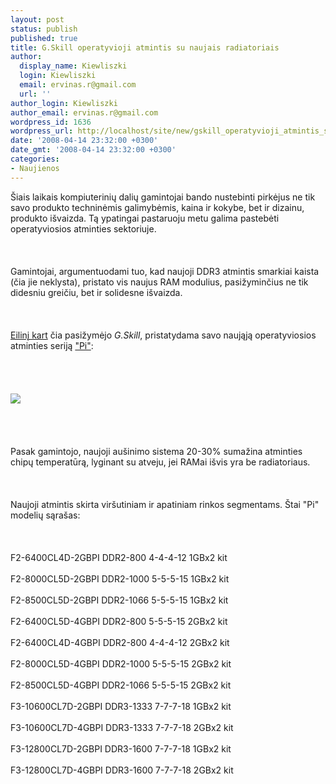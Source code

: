 ```yaml
---
layout: post
status: publish
published: true
title: G.Skill operatyvioji atmintis su naujais radiatoriais
author:
  display_name: Kiewliszki
  login: Kiewliszki
  email: ervinas.r@gmail.com
  url: ''
author_login: Kiewliszki
author_email: ervinas.r@gmail.com
wordpress_id: 1636
wordpress_url: http://localhost/site/new/gskill_operatyvioji_atmintis_su_naujais_radiatoriais/
date: '2008-04-14 23:32:00 +0300'
date_gmt: '2008-04-14 23:32:00 +0300'
categories:
- Naujienos
---
```

<p>Šiais laikais kompiuterinių dalių gamintojai bando nustebinti pirkėjus ne tik savo produkto techninėmis galimybėmis, kaina ir kokybe, bet ir dizainu, produkto išvaizda. Tą ypatingai pastaruoju metu galima pastebėti operatyviosios atminties sektoriuje.<br />
<br><br />
<br>Gamintojai, argumentuodami tuo, kad naujoji DDR3 atmintis smarkiai kaista (čia jie neklysta), pristato vis naujus RAM modulius, pasižyminčius ne tik didesniu greičiu, bet ir solidesne išvaizda.<br />
<br><br />
<br><a class="ns" href="http://www.technews.lt/index.php?id=Kas&amp;Id=1314">Eilinį kart</a> čia pasižymėjo <i>G.Skill</i>, pristatydama savo naująją operatyviosios atminties seriją <a class="ns" href="http://newgskill.web-bi.net/bbs/view.php?id=g_newproduct&amp;no=12">&quot;Pi&quot;</a>:<br />
<br><br />
<br><br><img src="http://www.technews.lt/upl/Failai/gskill_01.jpg"><br><br />
<br><br />
<br>Pasak gamintojo, naujoji aušinimo sistema 20-30% sumažina atminties chipų temperatūrą, lyginant su atveju, jei RAMai išvis yra be radiatoriaus.<br />
<br><br />
<br>Naujoji atmintis skirta viršutiniam ir apatiniam rinkos segmentams. Štai &quot;Pi&quot; modelių sąrašas:<br />
<br><br />
<br>F2-6400CL4D-2GBPI DDR2-800 4-4-4-12 1GBx2 kit<br />
<br>F2-8000CL5D-2GBPI DDR2-1000 5-5-5-15 1GBx2 kit<br />
<br>F2-8500CL5D-2GBPI DDR2-1066 5-5-5-15 1GBx2 kit<br />
<br>F2-6400CL5D-4GBPI DDR2-800 5-5-5-15 2GBx2 kit<br />
<br>F2-6400CL4D-4GBPI DDR2-800 4-4-4-12 2GBx2 kit<br />
<br>F2-8000CL5D-4GBPI DDR2-1000 5-5-5-15 2GBx2 kit<br />
<br>F2-8500CL5D-4GBPI DDR2-1066 5-5-5-15 2GBx2 kit<br />
<br>F3-10600CL7D-2GBPI DDR3-1333 7-7-7-18 1GBx2 kit<br />
<br>F3-10600CL7D-4GBPI DDR3-1333 7-7-7-18 2GBx2 kit<br />
<br>F3-12800CL7D-2GBPI DDR3-1600 7-7-7-18 1GBx2 kit<br />
<br>F3-12800CL7D-4GBPI DDR3-1600 7-7-7-18 2GBx2 kit </p>

